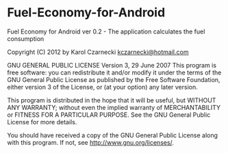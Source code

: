 Fuel-Economy-for-Android
========================

Fuel Economy for Android ver 0.2 - The application calculates the fuel consumption

Copyright (C) 2012 by Karol Czarnecki <kczarnecki@hotmail.com>

GNU GENERAL PUBLIC LICENSE Version 3, 29 June 2007
This program is free software: you can redistribute it and/or modify
it under the terms of the GNU General Public License as published by
the Free Software Foundation, either version 3 of the License, or
(at your option) any later version.

This program is distributed in the hope that it will be useful,
but WITHOUT ANY WARRANTY; without even the implied warranty of
MERCHANTABILITY or FITNESS FOR A PARTICULAR PURPOSE. See the
GNU General Public License for more details.

You should have received a copy of the GNU General Public License
along with this program. If not, see <http://www.gnu.org/licenses/>.